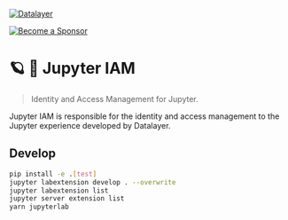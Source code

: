 [![Datalayer](https://assets.datalayer.tech/datalayer-25.svg)](https://datalayer.io)

[![Become a Sponsor](https://img.shields.io/static/v1?label=Become%20a%20Sponsor&message=%E2%9D%A4&logo=GitHub&style=flat&color=1ABC9C)](https://github.com/sponsors/datalayer)

# 🪐 🛂 Jupyter IAM

> Identity and Access Management for Jupyter.

Jupyter IAM is responsible for the identity and access management to the Jupyter experience developed by Datalayer.

## Develop

```bash
pip install -e .[test]
jupyter labextension develop . --overwrite
jupyter labextension list
jupyter server extension list
yarn jupyterlab
```
